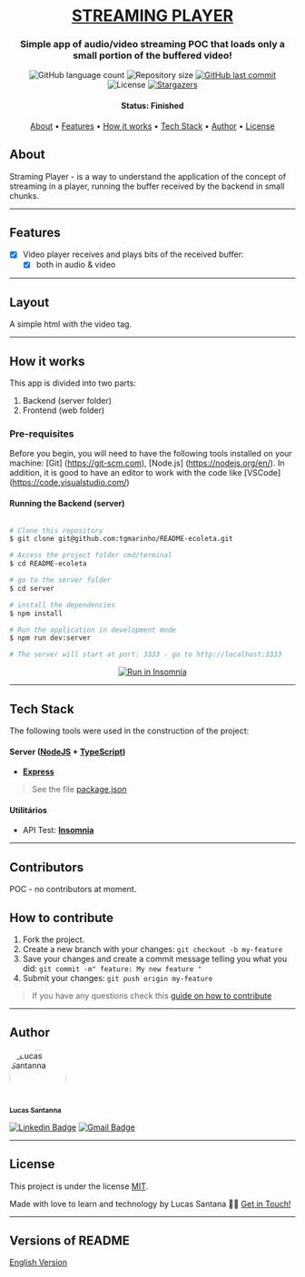 
<h1 align="center">
    <a href="#"> STREAMING PLAYER </a>
</h1>

<h3 align="center">
   Simple app of audio/video streaming POC that loads only a small portion of the buffered video!
</h3>

<p align="center">
  <img alt="GitHub language count" src="https://img.shields.io/github/languages/count/lukssantana/videoStreaming?color=%2304D361">
	

  <img alt="Repository size" src="https://img.shields.io/github/repo-size/lukssantana/videoStreaming">

  <!--<a href="https://www.twitter.com/tgmarinho/">
    <img alt="Siga no Twitter" src="https://img.shields.io/twitter/url?url=https%3A%2F%2Fgithub.com%2Ftgmarinho%2FREADME-ecoleta">
  </a>-->
  
  <a href="https://github.com/lukssantana/videoStreaming/commits/master">
    <img alt="GitHub last commit" src="https://img.shields.io/github/last-commit/lukssantana/videoStreaming">
  </a>
    
   <img alt="License" src="https://img.shields.io/badge/license-MIT-brightgreen">
   <a href="https://github.com/lukssantana/videoStreaming/stargazers">
    <img alt="Stargazers" src="https://img.shields.io/github/stars/lukssantana/videoStreaming?style=social">
  </a>
</p>


<h4 align="center"> 
	 Status: Finished
</h4>

<p align="center">
 <a href="#about">About</a> •
 <a href="#features">Features</a> •
 <a href="#how-it-works">How it works</a> • 
 <a href="#tech-stack">Tech Stack</a> • 
 <a href="#author">Author</a> • 
 <a href="#user-content-license">License</a>

</p>


## About

Straming Player - is a way to understand the application of the concept of streaming in a player, running the buffer received by the backend in small chunks.

---

## Features

- [x] Video player receives and plays bits of the received buffer:
   - [x] both in audio & video

---

## Layout

A simple html with the video tag.

---

## How it works

This app is divided into two parts:
1. Backend (server folder)
2. Frontend (web folder)


### Pre-requisites

Before you begin, you will need to have the following tools installed on your machine:
[Git] (https://git-scm.com), [Node.js] (https://nodejs.org/en/).
In addition, it is good to have an editor to work with the code like [VSCode] (https://code.visualstudio.com/)

#### Running the Backend (server)

```bash

# Clone this repository
$ git clone git@github.com:tgmarinho/README-ecoleta.git

# Access the project folder cmd/terminal
$ cd README-ecoleta

# go to the server folder
$ cd server

# install the dependencies
$ npm install

# Run the application in development mode
$ npm run dev:server

# The server will start at port: 3333 - go to http://localhost:3333

```
<p align="center">
  <a href="https://github.com/tgmarinho/README-ecoleta/blob/master/Insomnia_API_Ecoletajson.json" target="_blank"><img src="https://insomnia.rest/images/run.svg" alt="Run in Insomnia"></a>
</p>

---

## Tech Stack

The following tools were used in the construction of the project:


#### [](https://github.com/tgmarinho/Ecoleta#server-nodejs--typescript)**Server**  ([NodeJS](https://nodejs.org/en/)  +  [TypeScript](https://www.typescriptlang.org/))

-   **[Express](https://expressjs.com/)**

> See the file  [package.json](https://github.com/tgmarinho/README-ecoleta/blob/master/server/package.json)


#### [](https://github.com/tgmarinho/Ecoleta#utilit%C3%A1rios)**Utilitários**

-   API Test:  **[Insomnia](https://insomnia.rest/)**

---

## Contributors

POC - no contributors at moment.


## How to contribute

1. Fork the project.
2. Create a new branch with your changes: `git checkout -b my-feature`
3. Save your changes and create a commit message telling you what you did: `git commit -m" feature: My new feature "`
4. Submit your changes: `git push origin my-feature`
> If you have any questions check this [guide on how to contribute](./CONTRIBUTING.md)

---

## Author

<a href="https://www.linkedin.com/in/lukssantanna/">
 <img style="border-radius: 50%;" src="https://avatars.githubusercontent.com/u/23119212?v=4" width="100px;" alt="Lucas Santanna"/>
 <br />
 <sub><b>Lucas Santanna</b></sub></a>
 <br />

[![Linkedin Badge](https://img.shields.io/badge/-Thiago-blue?style=flat-square&logo=Linkedin&logoColor=white&link=https://www.linkedin.com/in/lukssantanna/)](https://www.linkedin.com/in/lukssantanna/) 
[![Gmail Badge](https://img.shields.io/badge/-luks.santanna@gmail.com-c14438?style=flat-square&logo=Gmail&logoColor=white&link=mailto:luks.santanna@gmail.com)](mailto:luks.santanna@gmail.com)

---

## License

This project is under the license [MIT](./LICENSE).

Made with love to learn and technology by Lucas Santana 👋🏽 [Get in Touch!](https://www.linkedin.com/in/lukssantanna/)

---

##  Versions of README

[English Version](./README.md)
